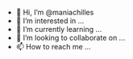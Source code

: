 - 👋 Hi, I’m @maniachilles
- 👀 I’m interested in ...
- 🌱 I’m currently learning ...
- 💞️ I’m looking to collaborate on ...
- 📫 How to reach me ...

<!---
maniachilles/maniachilles is a ✨ special ✨ repository because its `README.md` (this file) appears on your GitHub profile.
You can click the Preview link to take a look at your changes.
--->
